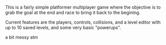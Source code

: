 This is a fairly simple platformer multiplayer game where the objective is to grab the goal at the end and race to bring it back to the begining. 

Current features are the players, controls, collisions, and a level editor with up to 10 saved levels, and some very basic "powerups".

a bit messy atm
